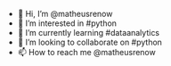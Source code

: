 - 👋 Hi, I’m @matheusrenow
- 👀 I’m interested in #python
- 🌱 I’m currently learning #dataanalytics
- 💞️ I’m looking to collaborate on #python
- 📫 How to reach me @matheusrenow
